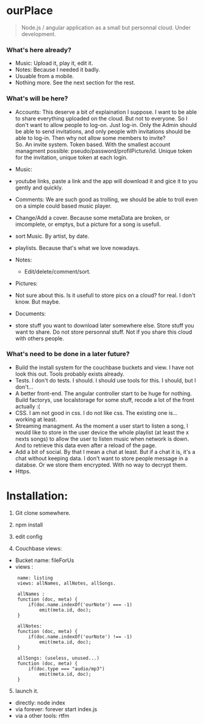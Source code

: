 # ourPlace

> Node.js / angular application as a small but personnal cloud. Under development. 


### What's here already? 

* Music: Upload it, play it, edit it.
* Notes: Because I needed it badly. 
* Usuable from a mobile.
* Nothing more. See the next section for the rest. 

### What's will be here? 


* Accounts: 
This deserve a bit of explaination I suppose. I want to be able to share everything uploaded on the cloud. But not to everyone. So I don't want to allow people to log-on. Just log-in. Only the Admin should be able to send invitations, and only people with invitations should be able to log-in. Then why not allow some members to invite?  
So. An invite system. Token based. With the smallest account managment possible: pseudo/password/profilPicture/id. 
Unique token for the invitation, unique token at each login.

* Music: 
 * youtube links, paste a link and the app will download it and gice it to you gently and quickly.
 * Comments: We are such good as trolling, we should be able to troll even on a simple could based music player.
 * Change/Add a cover. Because some metaData are broken, or imcomplete, or emptys, but a picture for a song is usefull. 
 * sort Music. By artist, by date. 
 * playlists. Because that's what we love nowadays.
* Notes: 
  * Edit/delete/comment/sort.
* Pictures: 
 * Not sure about this. Is it usefull to store pics on a cloud? for real. I don't know. But maybe.
* Documents: 
 * store stuff you want to download later somewhere else. Store stuff you want to share. Do not store personnal stuff. Not if you share this cloud with others people. 

### What's need to be done in a later future?

* Build the install system for the couchbase buckets and view. I have not look this out. Tools probably exists already. 
* Tests. I don't do tests. I should. I should use tools for this. I should, but I don't...
* A better front-end. The angular controller start to be huge for nothing. Build factorys, use localstorage for some stuff, recode a lot of the front actually :(
* CSS. I am not good in css. I do not like css. The existing one is... working at least.
* Streaming managment. As the moment a user start to listen a song, I would like to store in the user device the whole playlist (at least the x nexts songs) to allow the user to listen music when network is down. And to retrieve this data even after a reload of the page. 
* Add a bit of social. By that I mean a chat at least. But if a chat it is, it's a chat without keeping data. I don't want to store people message in a databse. Or we store them encrypted. With no way to decrypt them. 
* Https.


# Installation: 
1) Git clone somewhere. 

2) npm install 

3) edit config 

4) Couchbase views: 
* Bucket name: fileForUs
* views :
```
	name: listing
	views: allNames, allNotes, allSongs.

	allNames :
	function (doc, meta) {
		if(doc.name.indexOf('ourNote') === -1)
			emit(meta.id, doc);
	}

	allNotes: 
	function (doc, meta) {
    	if(doc.name.indexOf('ourNote') !== -1)
			emit(meta.id, doc);
	}

	allSongs: (useless, unused...)
	function (doc, meta) {
  		if(doc.type === "audio/mp3")
    		emit(meta.id, doc);
	}
```
5) launch it. 
- directly: node index 
- via forever: forever start index.js 
- via a other tools: rtfm
